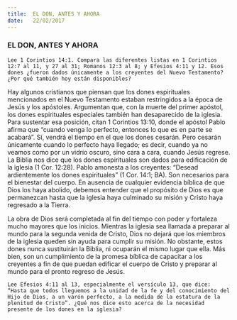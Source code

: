 ```yaml
---
title:  EL DON, ANTES Y AHORA
date:   22/02/2017
---
```


### EL DON, ANTES Y AHORA

`Lee 1 Corintios 14:1. Compara las diferentes listas en 1 Corintios 12:7 al 11, y 27 al 31; Romanos 12:3 al 8; y Efesios 4:11 y 12. Esos dones ¿fueron dados únicamente a los creyentes del Nuevo Testamento? ¿Por qué también hoy están disponibles?`
 
Hay algunos cristianos que piensan que los dones espirituales mencionados en el Nuevo Testamento estaban restringidos a la época de Jesús y los apóstoles. Argumentan que, con la muerte del primer apóstol, los dones espirituales especiales también han desaparecido de la iglesia. Para sustentar esa posición, citan 1 Corintios 13:10, donde el apóstol Pablo afirma que “cuando venga lo perfecto, entonces lo que es en parte se acabará”. Sí, vendrá el tiempo en el que los dones cesarán. Pero cesarán únicamente cuando lo perfecto haya llegado; es decir, cuando ya no veamos como por un vidrio oscuro, sino cara a cara, cuando Jesús regrese. La Biblia nos dice que los dones espirituales son dados para edificación de la iglesia (1 Cor. 12:28). Pablo amonesta a los creyentes: “Desead ardientemente los dones espirituales” (1 Cor. 14:1; BA). Son necesarios para el bienestar del cuerpo. En ausencia de cualquier evidencia bíblica de que Dios los haya abolido, debemos entender que el propósito de Dios es que permanezcan hasta que la iglesia haya culminado su misión y Cristo haya regresado a la Tierra.

La obra de Dios será completada al fin del tiempo con poder y fortaleza mucho mayores que los inicios. Mientras la iglesia sea llamada a preparar al mundo para la segunda venida de Cristo, Dios no dejará que los miembros de la iglesia queden sin ayuda para cumplir su misión. No obstante, estos dones nunca sustituirán la Biblia, ni ocuparán el mismo lugar que ella. Más bien, son un cumplimiento de la promesa bíblica de capacitar a los creyentes a fin de que puedan edificar el cuerpo de Cristo y preparar al mundo para el pronto regreso de Jesús.

`Lee Efesios 4:11 al 13, especialmente el versículo 13, que dice: “Hasta que todos lleguemos a la unidad de la fe y del conocimiento del Hijo de Dios, a un varón perfecto, a la medida de la estatura de la plenitud de Cristo”. ¿Qué nos dice esto acerca de la necesidad presente de los dones en la iglesia?`

